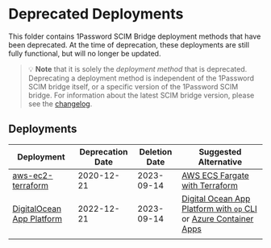 # Deprecated Deployments

This folder contains 1Password SCIM Bridge deployment methods that have been deprecated. At the time of deprecation, these deployments are still fully functional, but will no longer be updated.

> 💡 **Note** that it is solely the _deployment method_ that is deprecated. Deprecating a deployment method is independent of the 1Password SCIM bridge itself, or a specific version of the 1Password SCIM bridge. For information about the latest SCIM bridge version, please see the [changelog](https://app-updates.agilebits.com/product_history/SCIM).

## Deployments

| Deployment                                                | Deprecation Date | Deletion Date | Suggested Alternative                                                                                                                |
| --------------------------------------------------------- | ---------------- | ------------- | ------------------------------------------------------------------------------------------------------------------------------------ |
| [aws-ec2-terraform](./aws-terraform)                      | 2020-12-21       | 2023-09-14    | [AWS ECS Fargate with Terraform](../aws-ecsfargate-terraform/)                                                                       |
| [DigitalOcean App Platform](./digitalocean-app-platform/) | 2022-12-21       | 2023-09-14    | [Digital Ocean App Platform with `op` CLI](../beta/do-app-platform-op-cli/) or [Azure Container Apps](../beta/azure-container-apps/) |
|                                                           |                  |               |
